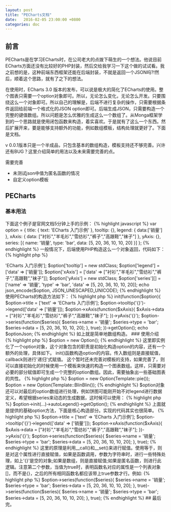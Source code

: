 ```yaml
---
layout: post
title: "PECharts文档"
date:   2016-02-05 23:00:00 +0800
categories: doc
---
```

## 前言

PECharts是在学习ECharts时，在公司老大的点拨下萌生的一个想法。他说目前ECharts方面还没有比较好的PHP封装，然后交给我学习一下这个做的试试看。我之前想的是，这种前端东西框架还能在后端封装，不就是返回一个JSON吗?!然后，顺着这个思路，就有了之下的想法。

在使用时，ECharts 3.0 版本的发布，可以说是极大的简化了ECharts的使用。整个图表只需要一个option对象即可。所以，无论怎么变化，无论怎么开发。只要围绕这么一个对象即可。所以自己的理解是，后端不进行复杂的操作，只需要根据条件返回给前端一个格式化的JSON option即可。后端生成JSON，只需要构造一个完整的键值数组。所以问题是怎么优雅的生成这么一个数组了。从Monga框架学到的一个思路就是使用闭包函数来构造，着实喜欢。于是就有了这么一个东西。然后扩展开来，要是能够支持额外的功能，例如数组模板，结构处理就更好了。下面是文档。

v 0.0.1版本只是一个半成品，只包含基本的数组构造，模板支持还不够完善。兴许还有BUG？这里介绍简单的用法以及未来需要完善的点。

需要完善

* 未测试json中值为匿名函数的情况
* 自定义option模板

## PECharts

### 基本用法
下面这个例子是官网文档5分钟上手的示例：
{% highlight javascript %}
var option = {
    title: {
        text: 'ECharts 入门示例'
    },
    tooltip: {},
    legend: {
        data:['销量']
    },
    xAxis: {
        data: ["衬衫","羊毛衫","雪纺衫","裤子","高跟鞋","袜子"]
    },
    yAxis: {},
    series: [{
        name: '销量',
        type: 'bar',
        data: [5, 20, 36, 10, 10, 20]
    }]
};
{% endhighlight %}
一般情况下，后端使用PHP构造这么一个对象返回，代码如下：
{% highlight php %}
<?php
$option = [];
$option['title'] = ['text' => 'ECharts 入门示例'];
$option['tooltip'] = new stdClass;
$option['legend'] = ['data' => ['销量']];
$option['xAxis'] = ['data' => ["衬衫","羊毛衫","雪纺衫","裤子","高跟鞋","袜子"]];
$option['yAxis'] = new stdClass;
$option['series'][] = ['name' => '销量', 'type' => 'bar', 'data' => [5, 20, 36, 10, 10, 20]];
echo json_encode($option, JSON_UNESCAPED_UNICODE);
{% endhighlight %}
使用PECharts的构造方法如下：
{% highlight php %}
<? php
$option = new Option();
$optionJson = $option->init(function($option){
    $option->title = ['text' => 'ECharts 入门示例'];
    $option->tooltip('{}')->legend(['data' => ['销量']]);
    $option->xAxis(function($xAxis){
        $xAxis->data = ["衬衫","羊毛衫","雪纺衫","裤子","高跟鞋","袜子"];
    })->yAxis('{}');
    $option->series(function($series){
        $series->name = '销量';
        $series->type = 'bar';
        $series->data = [5, 20, 36, 10, 10, 20];
    }, true);
})->getOption();
echo $optionJson;
{% endhighlight %}
如上就是简单地数组构造。

### 使用介绍
{% highlight php %}
$option = new Option();
{% endhighlight %}
这里即实例化了一个option对象，这个对象包含的职责是初始化构造option的内容，还有一个额外的处理，具体如下。
init()函数构造option的内容。传入数组则是直接赋值，callback则进行'递归'式赋值。

这个暂时还未完善对模板的支持，如果完善了，则可以直接初始化的时候使用一个模板来快速的构造一个图表数组。这样，只需要对必要的部分赋值即可生成一个完整的option数组。因此，需要抽象出一些基础图表的共性。
{% highlight php %}
$option = new Option(Template::pie());
$option = new Option(Template::BlinBlin());
{% endhighlight %}
$option对象还可以对最后的option数组进行处理，例如饼图可能刚开始不对legend进行数据定义，希望根据series来动态的生成数据，这时候可以使用：
{% highlight php %}
$option->init(...)->autoLegend()->getOption();
{% endhighlight %}
上面就是提供的基础option方法，下面是核心构造部分。实现的代码其实也很简单。
{% highlight php %}
$option->title = ['text' => 'ECharts 入门示例'];
$option->tooltip('{}')->legend(['data' => ['销量']]);
$option->xAxis(function($xAxis){
    $xAxis->data = ["衬衫","羊毛衫","雪纺衫","裤子","高跟鞋","袜子"];
})->yAxis('{}');
$option->series(function($series){
    $series->name = '销量';
    $series->type = 'bar';
    $series->data = [5, 20, 36, 10, 10, 20];
}, true);
{% endhighlight %}
这里的原理是利用__call()和__set()来进行赋值。使用等于，则是对这个属性进行直接赋值，如果是函数调用，参数为字符串时，进行一些特殊处理，如上'{}'是空的对象;如果是数组，则是直接赋值;如果是匿名函数，则进行此逻辑。注意第二个参数，当值为true时，表明函数名对应的属性是一个列表对象[]，而不是{}，之后的所有相同函数名都应该带上true参数才行。例如:
{% highlight php %}
$option->series(function($series){
    $series->name = '销量';
    $series->type = 'bar';
    $series->data = [5, 20, 36, 10, 10, 20];
}, true)->series(function($series){
    $series->name = '销量';
    $series->type = 'bar';
    $series->data = [5, 20, 36, 10, 10, 20];
}, true);
{% endhighlight %}

## 最后
完。
